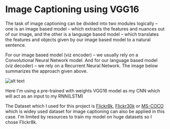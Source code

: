 # Image Captioning using VGG16
The task of image captioning can be divided into two modules logically – one is an image based model – which extracts the features and nuances out of our image, and the other is a language based model – which translates the features and objects given by our image based model to a natural sentence.

For our image based model (viz encoder) – we usually rely on a Convolutional Neural Network model. And for our language based model (viz decoder) – we rely on a Recurrent Neural Network. The image below summarizes the approach given above.

![alt text](https://raw.githubusercontent.com/yunjey/pytorch-tutorial/master/tutorials/03-advanced/image_captioning/png/model.png)

Here I'm using a pre-trained with weights VGG16 model as my CNN which will act as an input to my RNN(LSTM)

The Dataset which I used for this project is [Flickr8k](https://www.kaggle.com/srbhshinde/flickr8k-sau), [Flickr30k](http://shannon.cs.illinois.edu/DenotationGraph/) or [MS-COCO](http://cocodataset.org/#download) which is widey used dataset for image captioning can also be applied in this case. I'm limited by resources to train my model on huge datasets so I chose Flickr8k.
